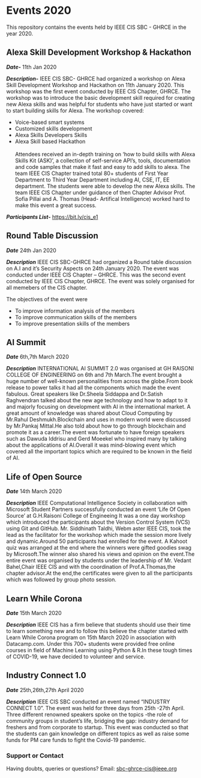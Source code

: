 # Events 2020

This repository contains the events held by IEEE CIS SBC - GHRCE in the year 2020.

## Alexa Skill Development Workshop & Hackathon
***Date-*** 11th Jan 2020

***Description-*** 
IEEE CIS SBC- GHRCE had organized a workshop on Alexa Skill Development Workshop and Hackathon on 11th January 2020. This workshop was the first event conducted by IEEE CIS Chapter, GHRCE. The workshop was to introduce the basic development skill required for creating new Alexa skills and was helpful for students who have just started or want to start building skills for Alexa.
The workshop covered:
* Voice-based smart systems
* Customized skills development 
* Alexa Skills Developers Skills
* Alexa Skill based Hackathon<br><br>Attendees received an in-depth training on ‘how to build skills with Alexa Skills Kit (ASK)’, a collection of self-service API’s, tools, documentation and code samples that make it fast and easy to add skills to alexa. The team IEEE CIS Chapter trained total 80+ students of First Year Department to Third Year Department including AI, CSE, IT, EE department. The students were able to develop the new Alexa skills. The team IEEE CIS Chapter under guidance of then Chapter Advisor Prof. Sofia Pillai and A. Thomas (Head- Artifical Intelligence) worked hard to make this event a great success.

***Participants List-*** https://bit.ly/cis_e1

## Round Table Discussion
***Date*** 24th Jan 2020

***Description***
IEEE CIS SBC-GHRCE had organized a Round table discussion on A.I and it’s Security Aspects on 24th January 2020. The event was conducted under IEEE CIS Chapter – GHRCE. This was the second event conducted by IEEE CIS Chapter, GHRCE. The event was solely organised for all memebers of the CIS chapter. 

The objectives of the event were 
* To improve information analysis of the members 
* To improve communication skills of the members
* To improve presentation skills of the members

## AI Summit
***Date*** 6th,7th March 2020

***Description***
INTERNATIONAL AI SUMMIT 2.0 was organised at GH RAISONI COLLEGE OF ENGINEERING on 6th and 7th March.The event brought a huge number of well-known personalities from across the globe.From book release to power talks it had all the components which made the event fabulous. Great speakers like Dr.Sheela Siddappa and Dr.Satish Raghvendran talked about the new age technology and how to adapt to it and majorly focusing on development with AI in the international market.
A	great amount of knowledge was shared about Cloud Computing by Mr.Rahul Deshmukh.Blockchain and uses in modern world were discussed by Mr.Pankaj Mittal.He also told about how to go through blockchain and promote it as a career.The event was fortunate to have foreign speakers such as Dawuda Iddrisu and Gerd Moeekel who inspired many by talking about the applications of AI.Overall it was mind-blowing event which covered all the important topics which are required to be known in the field of AI.

## Life of Open Source
***Date*** 14th March 2020

***Description***
IEEE Computational Intelligence Society in collaboration with Microsoft Student Partners successfully conducted an event ‘Life Of Open Source’ at G.H.Raisoni College of Engineeing It was a one day workshop which introduced the participants about the Version Control System (VCS) using Git and GitHub. Mr. Siddhinath Taldhi, Webm aster IEEE CIS, took the lead as the facilitator for the workshop which made the session more lively and dynamic.Around 50 participants had enrolled for the event. A Kahoot quiz was arranged at the end where the winners were gifted goodies swag by Microsoft.The winner also shared his views and opinion on the event.The entire event was organised by students under the leadership of Mr. Vedant Bahel,Chair IEEE CIS and with the coordination of Prof.A.Thomas,the chapter advisor.At the end,the certificates were given to all the participants which was followed by group photo session.

## Learn While Corona 
***Date*** 15th March 2020

***Description***
IEEE CIS has a firm believe that students should use their time to learn something new and to follow this believe the chapter started with Learn While Corona program on 15th March 2020 in association with Datacamp.com. Under this 700+ students were provided free online courses in field of Machine Learning using Python & R.In these tough times of COVID-19, we have decided to volunteer and service.

## Industry Connect 1.0
***Date*** 25th,26th,27th April 2020

***Description***
IEEE CIS SBC conducted an event named “INDUSTRY CONNECT 1.0”. The event was held for three days from 25th -27th April. Three different renowned speakers spoke on the topics -the role of community groups in student’s life, bridging the gap: industry demand for freshers and from corporate to startup. This event was conducted so that the students can gain knowledge on different topics as well as raise some funds for PM care funds to fight the Covid-19 pandemic.


### Support or Contact

Having doubts, queries or questions?
Email: sbc-ghrce-cis@ieee.org
